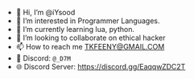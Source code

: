- 👋 Hi, I’m @iYsood
- 👀 I’m interested in Programmer Languages.
- 🌱 I’m currently learning lua, python.
- 💞️ I’m looking to collaborate on ethical hacker
- 📫 How to reach me TKFEENY@GMAIL.COM
- 📱 Discord: ``@_D7M``
- 🌐 Discord Server: https://discord.gg/EaqqwZDC2T

<!---
iYsood/iYsood is a ✨ special ✨ repository because its `README.md` (this file) appears on your GitHub profile.
You can click the Preview link to take a look at your changes.
--->
